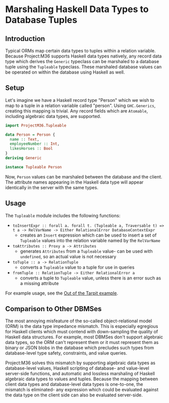 # Marshaling Haskell Data Types to Database Tuples

## Introduction

Typical ORMs map certain data types to tuples within a relation variable. Because Project:M36 supports Haskell data types natively, any record data type which derives the ```Generic``` typeclass can be marshaled to a database tuple using the ```Tupleable``` typeclass. These marshaled database values can be operated on within the database using Haskell as well.

## Setup

Let's imagine we have a Haskell record type "Person" which we wish to map to a tuple in a relation variable called "person". Using ```GHC.Generics```, creating this mapping is trivial. Any record fields which are ```Atomable```, including algebraic data types, are supported.

```haskell
import ProjectM36.Tupleable

data Person = Person {
  name :: Text,
  employeeNumber :: Int,
  likesHorses :: Bool
}
deriving Generic

instance Tupleable Person
```

Now, ```Person``` values can be marshaled between the database and the client. The attribute names appearing in the Haskell data type will appear identically in the server with the same types.

## Usage

The ```Tupleable``` module includes the following functions:

 * ```toInsertExpr :: forall a. forall t. (Tupleable a, Traversable t) => t a -> RelVarName -> Either RelationalError DatabaseContextExpr```
     * creates an ```Insert``` expression which can be used to insert a set of ```Tupleable``` values into the relation variable named by the ```RelVarName```
 * ```toAttributes :: Proxy a -> Attributes```
     * generates ```Attributes``` from a ```Tupleable``` value- can be used with ```undefined```, so an actual value is not necessary
 * ```toTuple :: a -> RelationTuple```
     * converts a ```Tupleable``` value to a tuple for use in queries
 * ```fromTuple :: RelationTuple -> Either RelationalError a```
     * converts a tuple to ```Tupleable``` value, unless there is an error such as a missing attribute

For example usage, see the [Out of the Tarpit example](/examples/out_of_the_tarpit.hs).

## Comparison to Other DBMSes

The most annoying misfeature of the so-called object-relational model (ORM) is the data type impedance mismatch. This is especially egregious for Haskell clients which must contend with down-sampling the quality of Haskell data structures. For example, most DBMSes don't support algebraic data types, so the ORM can't represent them or it must represent them as binary or JSON blobs in the database which precludes such types from database-level type safety, constraints, and value queries.

Project:M36 solves this mismatch by supporting algebraic data types as database-level values, Haskell scripting of database- and value-level server-side functions, and automatic and lossless marshaling of Haskell algebraic data types to values and tuples. Because the mapping between client data types and database-level data types is one-to-one, the mismatch is eliminated- any expression which could be evaluated against the data type on the client side can also be evaluated server-side.
